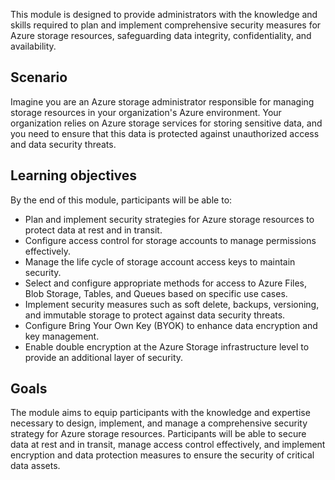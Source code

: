This module is designed to provide administrators with the knowledge and skills required to plan and implement comprehensive security measures for Azure storage resources, safeguarding data integrity, confidentiality, and availability.

## Scenario

Imagine you are an Azure storage administrator responsible for managing storage resources in your organization's Azure environment. Your organization relies on Azure storage services for storing sensitive data, and you need to ensure that this data is protected against unauthorized access and data security threats.

## Learning objectives

By the end of this module, participants will be able to:

 -  Plan and implement security strategies for Azure storage resources to protect data at rest and in transit.
 -  Configure access control for storage accounts to manage permissions effectively.
 -  Manage the life cycle of storage account access keys to maintain security.
 -  Select and configure appropriate methods for access to Azure Files, Blob Storage, Tables, and Queues based on specific use cases.
 -  Implement security measures such as soft delete, backups, versioning, and immutable storage to protect against data security threats.
 -  Configure Bring Your Own Key (BYOK) to enhance data encryption and key management.
 -  Enable double encryption at the Azure Storage infrastructure level to provide an additional layer of security.

## Goals

The module aims to equip participants with the knowledge and expertise necessary to design, implement, and manage a comprehensive security strategy for Azure storage resources. Participants will be able to secure data at rest and in transit, manage access control effectively, and implement encryption and data protection measures to ensure the security of critical data assets.
